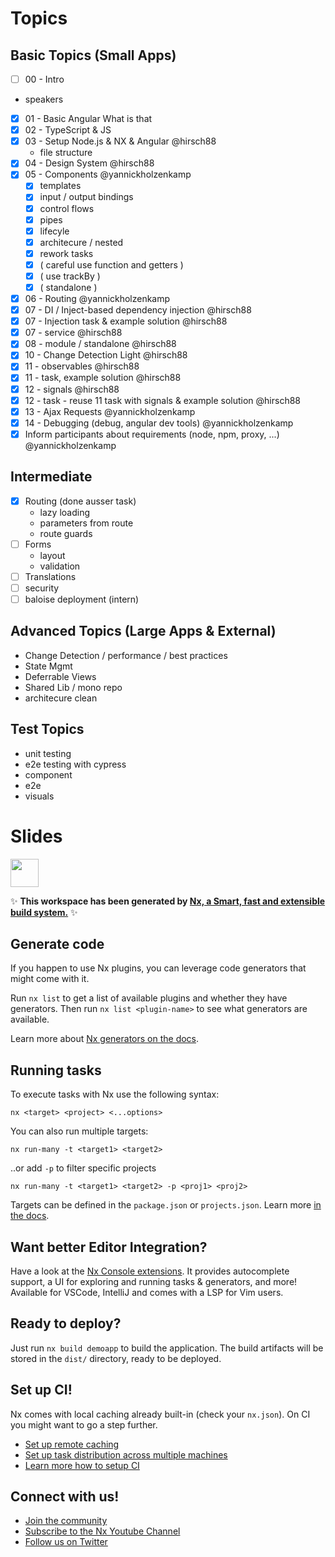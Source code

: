 # Topics

## Basic Topics (Small Apps)

- [ ] 00 - Intro
 - speakers
- [x] 01 - Basic Angular What is that
- [x] 02 - TypeScript & JS
- [X] 03 - Setup Node.js & NX & Angular @hirsch88
  - file structure
- [X] 04 - Design System @hirsch88
- [x] 05 - Components @yannickholzenkamp
  - [X] templates
  - [X] input / output bindings
  - [x] control flows
  - [x] pipes
  - [x] lifecyle
  - [x] architecure / nested
  - [x] rework tasks
  - [x] ( careful use function and getters )
  - [x] ( use trackBy )
  - [x] ( standalone )
- [x] 06 - Routing @yannickholzenkamp
- [x] 07 - DI / Inject-based dependency injection @hirsch88
- [x] 07 - Injection task & example solution @hirsch88
- [x] 07 - service @hirsch88 
- [x] 08 - module / standalone @hirsch88
- [x] 10 - Change Detection Light @hirsch88 
- [x] 11 - observables @hirsch88
- [x] 11 - task, example solution @hirsch88
- [x] 12 - signals  @hirsch88
- [x] 12 - task - reuse 11 task with signals & example solution @hirsch88
- [x] 13 - Ajax Requests @yannickholzenkamp
- [x] 14 - Debugging (debug, angular dev tools) @yannickholzenkamp
- [x] Inform participants about requirements (node, npm, proxy, ...) @yannickholzenkamp

## Intermediate

- [x] Routing (done ausser task)
  - lazy loading
  - parameters from route
  - route guards
- [ ] Forms
  - layout
  - validation
- [ ] Translations
- [ ] security
- [ ] baloise deployment (intern)

## Advanced Topics (Large Apps & External)

- Change Detection / performance / best practices
- State Mgmt
- Deferrable Views
- Shared Lib / mono repo
- architecure clean

## Test Topics

- unit testing
- e2e testing with cypress
 - component
 - e2e
 - visuals






# Slides

<a alt="Nx logo" href="https://nx.dev" target="_blank" rel="noreferrer"><img src="https://raw.githubusercontent.com/nrwl/nx/master/images/nx-logo.png" width="45"></a>

✨ **This workspace has been generated by [Nx, a Smart, fast and extensible build system.](https://nx.dev)** ✨

## Generate code

If you happen to use Nx plugins, you can leverage code generators that might come with it.

Run `nx list` to get a list of available plugins and whether they have generators. Then run `nx list <plugin-name>` to see what generators are available.

Learn more about [Nx generators on the docs](https://nx.dev/plugin-features/use-code-generators).

## Running tasks

To execute tasks with Nx use the following syntax:

```
nx <target> <project> <...options>
```

You can also run multiple targets:

```
nx run-many -t <target1> <target2>
```

..or add `-p` to filter specific projects

```
nx run-many -t <target1> <target2> -p <proj1> <proj2>
```

Targets can be defined in the `package.json` or `projects.json`. Learn more [in the docs](https://nx.dev/core-features/run-tasks).

## Want better Editor Integration?

Have a look at the [Nx Console extensions](https://nx.dev/nx-console). It provides autocomplete support, a UI for exploring and running tasks & generators, and more! Available for VSCode, IntelliJ and comes with a LSP for Vim users.

## Ready to deploy?

Just run `nx build demoapp` to build the application. The build artifacts will be stored in the `dist/` directory, ready to be deployed.

## Set up CI!

Nx comes with local caching already built-in (check your `nx.json`). On CI you might want to go a step further.

- [Set up remote caching](https://nx.dev/core-features/share-your-cache)
- [Set up task distribution across multiple machines](https://nx.dev/nx-cloud/features/distribute-task-execution)
- [Learn more how to setup CI](https://nx.dev/recipes/ci)

## Connect with us!

- [Join the community](https://nx.dev/community)
- [Subscribe to the Nx Youtube Channel](https://www.youtube.com/@nxdevtools)
- [Follow us on Twitter](https://twitter.com/nxdevtools)
